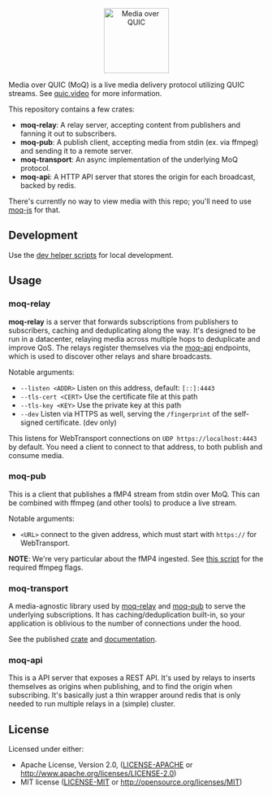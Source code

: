 <p align="center">
	<img height="128px" src="https://github.com/kixelated/moq-rs/blob/main/.github/logo.svg" alt="Media over QUIC">
</p>

Media over QUIC (MoQ) is a live media delivery protocol utilizing QUIC streams.
See [quic.video](https://quic.video) for more information.

This repository contains a few crates:

-   **moq-relay**: A relay server, accepting content from publishers and fanning it out to subscribers.
-   **moq-pub**: A publish client, accepting media from stdin (ex. via ffmpeg) and sending it to a remote server.
-   **moq-transport**: An async implementation of the underlying MoQ protocol.
-   **moq-api**: A HTTP API server that stores the origin for each broadcast, backed by redis.

There's currently no way to view media with this repo; you'll need to use [moq-js](https://github.com/kixelated/moq-js) for that.

## Development

Use the [dev helper scripts](dev/README.md) for local development.

## Usage

### moq-relay

**moq-relay** is a server that forwards subscriptions from publishers to subscribers, caching and deduplicating along the way.
It's designed to be run in a datacenter, relaying media across multiple hops to deduplicate and improve QoS.
The relays register themselves via the [moq-api](moq-api) endpoints, which is used to discover other relays and share broadcasts.

Notable arguments:

-   `--listen <ADDR>` Listen on this address, default: `[::]:4443`
-   `--tls-cert <CERT>` Use the certificate file at this path
-   `--tls-key <KEY>` Use the private key at this path
-   `--dev` Listen via HTTPS as well, serving the `/fingerprint` of the self-signed certificate. (dev only)

This listens for WebTransport connections on `UDP https://localhost:4443` by default.
You need a client to connect to that address, to both publish and consume media.

### moq-pub

This is a client that publishes a fMP4 stream from stdin over MoQ.
This can be combined with ffmpeg (and other tools) to produce a live stream.

Notable arguments:

-   `<URL>` connect to the given address, which must start with `https://` for WebTransport.

**NOTE**: We're very particular about the fMP4 ingested. See [this script](dev/pub) for the required ffmpeg flags.

### moq-transport

A media-agnostic library used by [moq-relay](moq-relay) and [moq-pub](moq-pub) to serve the underlying subscriptions.
It has caching/deduplication built-in, so your application is oblivious to the number of connections under the hood.

See the published [crate](https://crates.io/crates/moq-transport) and [documentation](https://docs.rs/moq-transport/latest/moq_transport/).

### moq-api

This is a API server that exposes a REST API.
It's used by relays to inserts themselves as origins when publishing, and to find the origin when subscribing.
It's basically just a thin wrapper around redis that is only needed to run multiple relays in a (simple) cluster.

## License

Licensed under either:

-   Apache License, Version 2.0, ([LICENSE-APACHE](LICENSE-APACHE) or http://www.apache.org/licenses/LICENSE-2.0)
-   MIT license ([LICENSE-MIT](LICENSE-MIT) or http://opensource.org/licenses/MIT)
